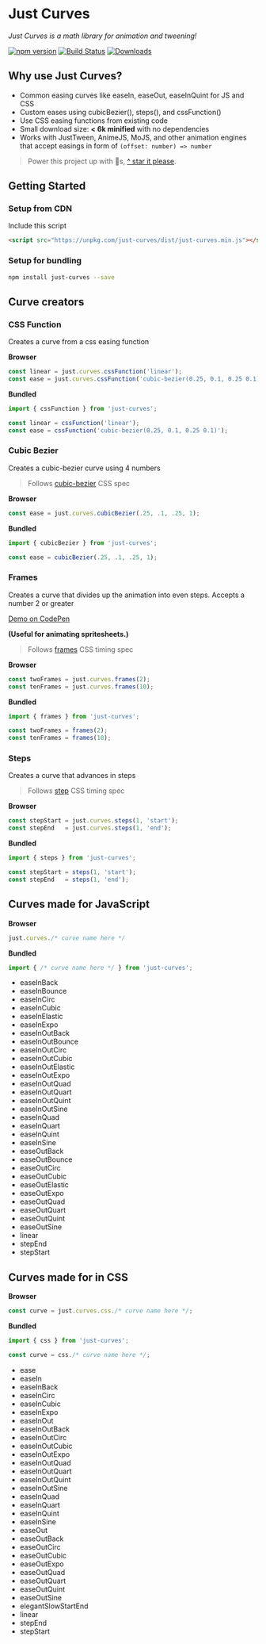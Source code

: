 # Just Curves

*Just Curves is a math library for animation and tweening!*

[![npm version](https://badge.fury.io/js/just-curves.svg)](https://badge.fury.io/js/just-curves)
[![Build Status](https://travis-ci.org/just-animate/just-curves.svg?branch=master)](https://travis-ci.org/just-animate/just-curves)
[![Downloads](https://img.shields.io/npm/dm/just-curves.svg)](https://www.npmjs.com/package/just-curves)

## Why use Just Curves?

- Common easing curves like easeIn, easeOut, easeInQuint for JS and CSS
- Custom eases using cubicBezier(), steps(), and cssFunction()
- Use CSS easing functions from existing code
- Small download size: __< 6k minified__  with no dependencies
- Works with JustTween, AnimeJS, MoJS, and other animation engines that accept easings in form of ```(offset: number) => number```

> Power this project up with 🌟s,  [^ star it please](https://github.com/just-animate/just-curves/stargazers).

## Getting Started

### Setup from CDN
Include this script
```html
<script src="https://unpkg.com/just-curves/dist/just-curves.min.js"></script>
```

### Setup for bundling

```bash
npm install just-curves --save
```

## Curve creators

### CSS Function
Creates a curve from a css easing function

**Browser**
```ts
const linear = just.curves.cssFunction('linear');
const ease = just.curves.cssFunction('cubic-bezier(0.25, 0.1, 0.25 0.1)');
```

**Bundled**
```ts
import { cssFunction } from 'just-curves';

const linear = cssFunction('linear');
const ease = cssFunction('cubic-bezier(0.25, 0.1, 0.25 0.1)');
```

### Cubic Bezier
Creates a cubic-bezier curve using 4 numbers

> Follows [cubic-bezier](https://drafts.csswg.org/css-timing/#cubic-bezier-timing-functions) CSS spec

**Browser**
```ts
const ease = just.curves.cubicBezier(.25, .1, .25, 1);
```

**Bundled**
```ts
import { cubicBezier } from 'just-curves';

const ease = cubicBezier(.25, .1, .25, 1);
```

### Frames
Creates a curve that divides up the animation into even steps. Accepts a number 2 or greater

[Demo on CodePen](http://codepen.io/notoriousb1t/pen/EZexMq)

__(Useful for animating spritesheets.)__

> Follows [frames](https://drafts.csswg.org/css-timing/#frames-timing-functions) CSS timing spec

**Browser**
```ts
const twoFrames = just.curves.frames(2);
const tenFrames = just.curves.frames(10);
```

**Bundled**
```ts
import { frames } from 'just-curves';

const twoFrames = frames(2);
const tenFrames = frames(10);
```

### Steps
Creates a curve that advances in steps

> Follows [step](https://drafts.csswg.org/css-timing/#step-timing-functions) CSS timing spec

**Browser**
```ts
const stepStart = just.curves.steps(1, 'start');
const stepEnd   = just.curves.steps(1, 'end');
```

**Bundled**
```ts
import { steps } from 'just-curves';

const stepStart = steps(1, 'start');
const stepEnd   = steps(1, 'end');
```

## Curves made for JavaScript

**Browser**
```ts
just.curves./* curve name here */
```

**Bundled**
```ts
import { /* curve name here */ } from 'just-curves';
```

- easeInBack
- easeInBounce
- easeInCirc
- easeInCubic
- easeInElastic
- easeInExpo
- easeInOutBack
- easeInOutBounce
- easeInOutCirc
- easeInOutCubic
- easeInOutElastic
- easeInOutExpo
- easeInOutQuad
- easeInOutQuart
- easeInOutQuint
- easeInOutSine
- easeInQuad
- easeInQuart
- easeInQuint
- easeInSine
- easeOutBack
- easeOutBounce
- easeOutCirc
- easeOutCubic
- easeOutElastic
- easeOutExpo
- easeOutQuad
- easeOutQuart
- easeOutQuint
- easeOutSine
- linear
- stepEnd
- stepStart

## Curves made for in CSS

**Browser**
```ts
const curve = just.curves.css./* curve name here */;
```

**Bundled**
```ts
import { css } from 'just-curves';

const curve = css./* curve name here */;
```

- ease
- easeIn
- easeInBack
- easeInCirc
- easeInCubic
- easeInExpo
- easeInOut
- easeInOutBack
- easeInOutCirc
- easeInOutCubic
- easeInOutExpo
- easeInOutQuad
- easeInOutQuart
- easeInOutQuint
- easeInOutSine
- easeInQuad
- easeInQuart
- easeInQuint
- easeInSine
- easeOut
- easeOutBack
- easeOutCirc
- easeOutCubic
- easeOutExpo
- easeOutQuad
- easeOutQuart
- easeOutQuint
- easeOutSine
- elegantSlowStartEnd
- linear
- stepEnd
- stepStart
